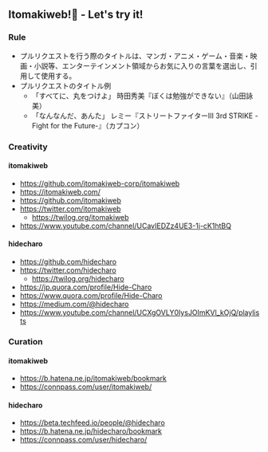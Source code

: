 ## Itomakiweb!💫 - Let's try it!

### Rule

- プルリクエストを行う際のタイトルは、マンガ・アニメ・ゲーム・音楽・映画・小説等、エンターテインメント領域からお気に入りの言葉を選出し、引用して使用する。
- プルリクエストのタイトル例
    - 「すべてに、丸をつけよ」 時田秀美『ぼくは勉強ができない』（山田詠美）
    - 「なんなんだ、あんた」 レミー『ストリートファイターIII 3rd STRIKE -Fight for the Future-』（カプコン）
    
### Creativity

#### itomakiweb

- https://github.com/itomakiweb-corp/itomakiweb
- https://itomakiweb.com/ 
- https://github.com/itomakiweb
- https://twitter.com/itomakiweb
    - https://twilog.org/itomakiweb
- https://www.youtube.com/channel/UCavIEDZz4UE3-1j-cK1htBQ

#### hidecharo

- https://github.com/hidecharo
- https://twitter.com/hidecharo
    - https://twilog.org/hidecharo
- https://jp.quora.com/profile/Hide-Charo
- https://www.quora.com/profile/Hide-Charo
- https://medium.com/@hidecharo
- https://www.youtube.com/channel/UCXgOVLY0IysJOImKVl_kOjQ/playlists

### Curation

#### itomakiweb

- https://b.hatena.ne.jp/itomakiweb/bookmark
- https://connpass.com/user/itomakiweb/

#### hidecharo

- https://beta.techfeed.io/people/@hidecharo
- https://b.hatena.ne.jp/hidecharo/bookmark
- https://connpass.com/user/hidecharo/
